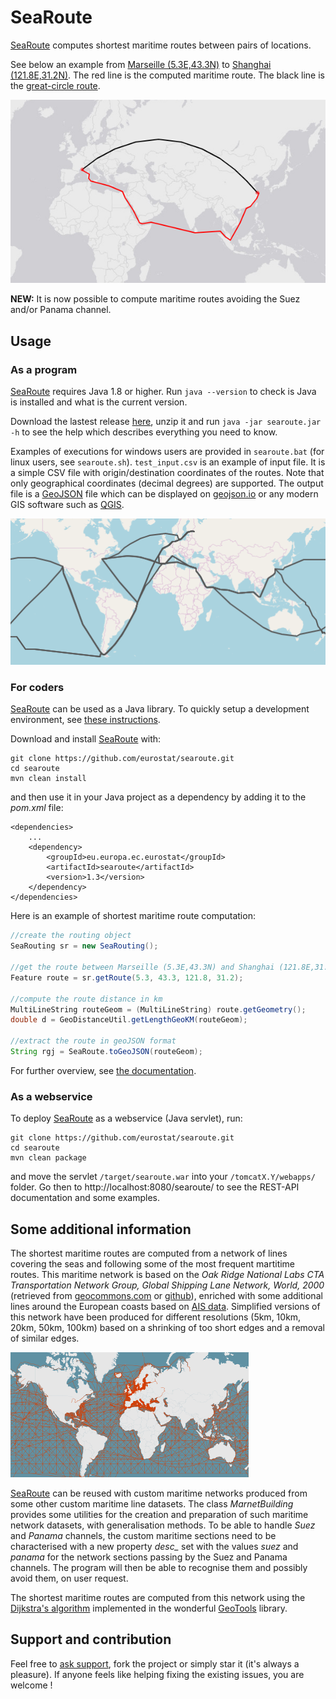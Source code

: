 # SeaRoute

[SeaRoute](https://github.com/eurostat/searoute) computes shortest maritime routes between pairs of locations.

See below an example from [Marseille (5.3E,43.3N)](https://www.openstreetmap.org/#map=10/43.3/5.3) to [Shanghai (121.8E,31.2N)](https://www.openstreetmap.org/#map=10/31.2/121.8). The red line is the computed maritime route. The black line is the [great-circle route](https://en.wikipedia.org/wiki/Great-circle_distance).

![From Marseille to Shangai](docs/img/mars_shan.png)

**NEW:** It is now possible to compute maritime routes avoiding the Suez and/or Panama channel.

## Usage

### As a program

[SeaRoute](https://github.com/eurostat/searoute) requires Java 1.8 or higher. Run `java --version` to check is Java is installed and what is the current version.

Download the lastest release [here](https://github.com/eurostat/searoute/releases), unzip it and run `java -jar searoute.jar -h` to see the help which describes everything you need to know.

Examples of executions for windows users are provided in `searoute.bat` (for linux users, see `searoute.sh`). `test_input.csv` is an example of input file. It is a simple CSV file with origin/destination coordinates of the routes. Note that only geographical coordinates (decimal degrees) are supported. The output file is a [GeoJSON](https://geojson.org/) file which can be displayed on [geojson.io](http://geojson.io/) or any modern GIS software such as [QGIS](https://qgis.org).

![Example](docs/img/example.png)

### For coders

[SeaRoute](https://github.com/eurostat/searoute) can be used as a Java library. To quickly setup a development environment, see [these instructions](https://eurostat.github.io/README/howto/java_eclipse_maven_git_quick_guide).

Download and install [SeaRoute](https://github.com/eurostat/searoute) with:

```
git clone https://github.com/eurostat/searoute.git
cd searoute
mvn clean install
```

and then use it in your Java project as a dependency by adding it to the *pom.xml* file:

```
<dependencies>
	...
	<dependency>
		<groupId>eu.europa.ec.eurostat</groupId>
		<artifactId>searoute</artifactId>
		<version>1.3</version>
	</dependency>
</dependencies>
```

Here is an example of shortest maritime route computation:

```java
//create the routing object
SeaRouting sr = new SeaRouting();

//get the route between Marseille (5.3E,43.3N) and Shanghai (121.8E,31.2N)
Feature route = sr.getRoute(5.3, 43.3, 121.8, 31.2);

//compute the route distance in km
MultiLineString routeGeom = (MultiLineString) route.getGeometry();
double d = GeoDistanceUtil.getLengthGeoKM(routeGeom);

//extract the route in geoJSON format
String rgj = SeaRoute.toGeoJSON(routeGeom);
```

For further overview, see [the documentation](https://eurostat.github.io/searoute/src/site/apidocs/index.html).

### As a webservice

To deploy [SeaRoute](https://github.com/eurostat/searoute) as a webservice (Java servlet), run:

```
git clone https://github.com/eurostat/searoute.git
cd searoute
mvn clean package
```

and move the servlet `/target/searoute.war` into your `/tomcatX.Y/webapps/` folder. Go then to http://localhost:8080/searoute/ to see the REST-API documentation and some examples.

## Some additional information

The shortest maritime routes are computed from a network of lines covering the seas and following some of the most frequent martitime routes. This maritime network is based on the *Oak Ridge National Labs CTA Transportation Network Group, Global Shipping Lane Network, World, 2000* (retrieved from [geocommons.com](http://geocommons.com/datasets?id=25) or [github](https://github.com/geoiq/gc_data/blob/master/datasets/25.geojson)), enriched with some additional lines around the European coasts based on [AIS data](https://en.wikipedia.org/wiki/Automatic_identification_system). Simplified versions of this network have been produced for different resolutions (5km, 10km, 20km, 50km, 100km) based on a shrinking of too short edges and a removal of similar edges.

[![Maritime network overview](docs/img/marnet_overview_.png)](docs/img/marnet_overview.png)

[SeaRoute](https://github.com/eurostat/searoute) can be reused with custom maritime networks produced from some other custom maritime line datasets. The class *MarnetBuilding* provides some utilities for the creation and preparation of such maritime network datasets, with generalisation methods. To be able to handle *Suez* and *Panama* channels, the custom maritime sections need to be characterised with a new property *desc_* set with the values *suez* and *panama* for the network sections passing by the Suez and Panama channels. The program will then be able to recognise them and possibly avoid them, on user request.

The shortest maritime routes are computed from this network using the [Dijkstra's algorithm](https://en.wikipedia.org/wiki/Dijkstra%27s_algorithm) implemented in the wonderful [GeoTools](https://geotools.org/) library.

## Support and contribution

Feel free to [ask support](https://github.com/eurostat/searoute/issues/new), fork the project or simply star it (it's always a pleasure). If anyone feels like helping fixing the existing issues, you are welcome !
